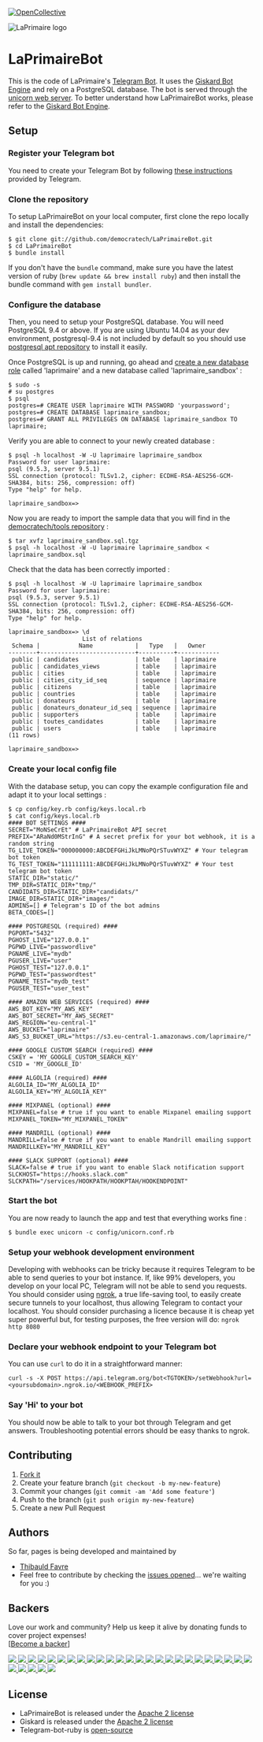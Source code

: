 [![OpenCollective](https://opencollective.com/laprimaire/badge/backers.svg)](https://opencollective.com/laprimaire#support)

![LaPrimaire logo](https://s3.eu-central-1.amazonaws.com/laprimaire/laprimaire-small-logo.png)
# LaPrimaireBot

This is the code of LaPrimaire's [Telegram Bot](https://web.laprimaire.org). It uses the [Giskard Bot Engine](https://github.com/telegraph-ai/giskard) and rely on a PostgreSQL database. The bot is served through the [unicorn web server](http://unicorn.bogomips.org/). To better understand how LaPrimaireBot works, please refer to the [Giskard Bot Engine](https://github.com/telegraph-ai/giskard).

## Setup

### Register your Telegram bot
You need to create your Telegram Bot by following [these instructions](https://core.telegram.org/bots#3-how-do-i-create-a-bot) provided by Telegram.

### Clone the repository
To setup LaPrimaireBot on your local computer, first clone the repo locally and install the dependencies:

```console
$ git clone git://github.com/democratech/LaPrimaireBot.git
$ cd LaPrimaireBot
$ bundle install
```
If you don't have the `bundle` command, make sure you have the latest version of ruby (`brew update && brew install ruby`) and then install the bundle command with `gem install bundler`.

### Configure the database
Then, you need to setup your PostgreSQL database. You will need PostgreSQL 9.4 or above. If you are using Ubuntu 14.04 as your dev environment, postgresql-9.4 is not included by default so you should use [postgresql apt repository](https://www.postgresql.org/download/linux/ubuntu/) to install it easily.

Once PostgreSQL is up and running, go ahead and [create a new database role](https://www.postgresql.org/docs/9.1/static/sql-createrole.html) called 'laprimaire' and a new database called 'laprimaire_sandbox' :
```console
$ sudo -s
# su postgres
$ psql
postgres=# CREATE USER laprimaire WITH PASSWORD 'yourpassword';
postgres=# CREATE DATABASE laprimaire_sandbox;
postgres=# GRANT ALL PRIVILEGES ON DATABASE laprimaire_sandbox TO laprimaire;
```

Verify you are able to connect to your newly created database :
```console
$ psql -h localhost -W -U laprimaire laprimaire_sandbox
Password for user laprimaire: 
psql (9.5.3, server 9.5.1)
SSL connection (protocol: TLSv1.2, cipher: ECDHE-RSA-AES256-GCM-SHA384, bits: 256, compression: off)
Type "help" for help.

laprimaire_sandbox=>
```

Now you are ready to import the sample data that you will find in the [democratech/tools repository](https://github.com/democratech/tools/tree/master/sample_data) :
```console
$ tar xvfz laprimaire_sandbox.sql.tgz
$ psql -h localhost -W -U laprimaire laprimaire_sandbox < laprimaire_sandbox.sql
```

Check that the data has been correctly imported :
```console
$ psql -h localhost -W -U laprimaire laprimaire_sandbox
Password for user laprimaire: 
psql (9.5.3, server 9.5.1)
SSL connection (protocol: TLSv1.2, cipher: ECDHE-RSA-AES256-GCM-SHA384, bits: 256, compression: off)
Type "help" for help.

laprimaire_sandbox=> \d
                     List of relations
 Schema |           Name            |   Type   |   Owner    
--------+---------------------------+----------+------------
 public | candidates                | table    | laprimaire
 public | candidates_views          | table    | laprimaire
 public | cities                    | table    | laprimaire
 public | cities_city_id_seq        | sequence | laprimaire
 public | citizens                  | table    | laprimaire
 public | countries                 | table    | laprimaire
 public | donateurs                 | table    | laprimaire
 public | donateurs_donateur_id_seq | sequence | laprimaire
 public | supporters                | table    | laprimaire
 public | toutes_candidates         | table    | laprimaire
 public | users                     | table    | laprimaire
(11 rows)

laprimaire_sandbox=>
```

### Create your local config file
With the database setup, you can copy the example configuration file and adapt it to your local settings :
```console
$ cp config/key.rb config/keys.local.rb
$ cat config/keys.local.rb
#### BOT SETTINGS ####
SECRET="MoNSeCrEt" # LaPrimaireBot API secret
PREFIX="ARaNd0MStrInG" # A secret prefix for your bot webhook, it is a random string
TG_LIVE_TOKEN="000000000:ABCDEFGHiJkLMNoPQrSTuvWYXZ" # Your telegram bot token
TG_TEST_TOKEN="111111111:ABCDEFGHiJkLMNoPQrSTuvWYXZ" # Your test telegram bot token
STATIC_DIR="static/"
TMP_DIR=STATIC_DIR+"tmp/"
CANDIDATS_DIR=STATIC_DIR+"candidats/"
IMAGE_DIR=STATIC_DIR+"images/"
ADMINS=[] # Telegram's ID of the bot admins
BETA_CODES=[]

#### POSTGRESQL (required) ####
PGPORT="5432"
PGHOST_LIVE="127.0.0.1"
PGPWD_LIVE="passwordlive"
PGNAME_LIVE="mydb"
PGUSER_LIVE="user"
PGHOST_TEST="127.0.0.1"
PGPWD_TEST="passwordtest"
PGNAME_TEST="mydb_test"
PGUSER_TEST="user_test"

#### AMAZON WEB SERVICES (required) ####
AWS_BOT_KEY="MY_AWS_KEY"
AWS_BOT_SECRET="MY_AWS_SECRET"
AWS_REGION="eu-central-1"
AWS_BUCKET="laprimaire"
AWS_S3_BUCKET_URL="https://s3.eu-central-1.amazonaws.com/laprimaire/"

#### GOOGLE CUSTOM SEARCH (required) ####
CSKEY = 'MY_GOOGLE_CUSTOM_SEARCH_KEY'
CSID = 'MY_GOOGLE_ID'

#### ALGOLIA (required) ####
ALGOLIA_ID="MY_ALGOLIA_ID"
ALGOLIA_KEY="MY_ALGOLIA_KEY"

#### MIXPANEL (optional) ####
MIXPANEL=false # true if you want to enable Mixpanel emailing support
MIXPANEL_TOKEN="MY_MIXPANEL_TOKEN"

#### MANDRILL (optional) ####
MANDRILL=false # true if you want to enable Mandrill emailing support
MANDRILLKEY="MY_MANDRILL_KEY"

#### SLACK SUPPORT (optional) ####
SLACK=false # true if you want to enable Slack notification support
SLCKHOST="https://hooks.slack.com"
SLCKPATH="/services/HOOKPATH/HOOKPTAH/HOOKENDPOINT"
```

### Start the bot
You are now ready to launch the app and test that everything works fine :
```console
$ bundle exec unicorn -c config/unicorn.conf.rb
```

### Setup your webhook development environment
Developing with webhooks can be tricky because it requires Telegram to be able to send queries to your bot instance. If, like 99% developers, you develop on your local PC, Telegram will not be able to send you requests. You should consider using [ngrok](https://ngrok.com/), a true life-saving tool, to easily create secure tunnels to your localhost, thus allowing Telegram to contact your localhost. You should consider purchasing a licence because it is cheap yet super powerful but, for testing purposes, the free version will do: ```ngrok http 8080```

### Declare your webhook endpoint to your Telegram bot
You can use ```curl``` to do it in a straightforward manner:
```
curl -s -X POST https://api.telegram.org/bot<TGTOKEN>/setWebhook?url=<yoursubdomain>.ngrok.io/<WEBHOOK_PREFIX>
```

### Say 'Hi' to your bot
You should now be able to talk to your bot through Telegram and get answers. Troubleshooting potential errors should be easy thanks to ngrok.

## Contributing

1. [Fork it](http://github.com/democratech/pages/fork)
2. Create your feature branch (`git checkout -b my-new-feature`)
3. Commit your changes (`git commit -am 'Add some feature'`)
4. Push to the branch (`git push origin my-new-feature`)
5. Create a new Pull Request

## Authors

So far, pages is being developed and maintained by
* [Thibauld Favre](https://twitter.com/thibauld)
* Feel free to contribute by checking the [issues opened](https://github.com/democratech/pages/issues)... we're waiting for you :)

## Backers

Love our work and community? Help us keep it alive by donating funds to cover project expenses!<br />
[[Become a backer](https://opencollective.com/laprimaire)]

  <a href="https://opencollective.com/laprimaire/backers/0/website" target="_blank">
    <img src="https://opencollective.com/laprimaire/backers/0/avatar">
  </a>
  <a href="https://opencollective.com/laprimaire/backers/1/website" target="_blank">
    <img src="https://opencollective.com/laprimaire/backers/1/avatar">
  </a>
  <a href="https://opencollective.com/laprimaire/backers/2/website" target="_blank">
    <img src="https://opencollective.com/laprimaire/backers/2/avatar">
  </a>
  <a href="https://opencollective.com/laprimaire/backers/3/website" target="_blank">
    <img src="https://opencollective.com/laprimaire/backers/3/avatar">
  </a>
  <a href="https://opencollective.com/laprimaire/backers/4/website" target="_blank">
    <img src="https://opencollective.com/laprimaire/backers/4/avatar">
  </a>
  <a href="https://opencollective.com/laprimaire/backers/5/website" target="_blank">
    <img src="https://opencollective.com/laprimaire/backers/5/avatar">
  </a>
  <a href="https://opencollective.com/laprimaire/backers/6/website" target="_blank">
    <img src="https://opencollective.com/laprimaire/backers/6/avatar">
  </a>
  <a href="https://opencollective.com/laprimaire/backers/7/website" target="_blank">
    <img src="https://opencollective.com/laprimaire/backers/7/avatar">
  </a>
  <a href="https://opencollective.com/laprimaire/backers/8/website" target="_blank">
    <img src="https://opencollective.com/laprimaire/backers/8/avatar">
  </a>
  <a href="https://opencollective.com/laprimaire/backers/9/website" target="_blank">
    <img src="https://opencollective.com/laprimaire/backers/9/avatar">
  </a>
  <a href="https://opencollective.com/laprimaire/backers/10/website" target="_blank">
    <img src="https://opencollective.com/laprimaire/backers/10/avatar">
  </a>
  <a href="https://opencollective.com/laprimaire/backers/11/website" target="_blank">
    <img src="https://opencollective.com/laprimaire/backers/11/avatar">
  </a>
  <a href="https://opencollective.com/laprimaire/backers/12/website" target="_blank">
    <img src="https://opencollective.com/laprimaire/backers/12/avatar">
  </a>
  <a href="https://opencollective.com/laprimaire/backers/13/website" target="_blank">
    <img src="https://opencollective.com/laprimaire/backers/13/avatar">
  </a>
  <a href="https://opencollective.com/laprimaire/backers/14/website" target="_blank">
    <img src="https://opencollective.com/laprimaire/backers/14/avatar">
  </a>
  <a href="https://opencollective.com/laprimaire/backers/15/website" target="_blank">
    <img src="https://opencollective.com/laprimaire/backers/15/avatar">
  </a>
  <a href="https://opencollective.com/laprimaire/backers/16/website" target="_blank">
    <img src="https://opencollective.com/laprimaire/backers/16/avatar">
  </a>
  <a href="https://opencollective.com/laprimaire/backers/17/website" target="_blank">
    <img src="https://opencollective.com/laprimaire/backers/17/avatar">
  </a>
  <a href="https://opencollective.com/laprimaire/backers/18/website" target="_blank">
    <img src="https://opencollective.com/laprimaire/backers/18/avatar">
  </a>
  <a href="https://opencollective.com/laprimaire/backers/19/website" target="_blank">
    <img src="https://opencollective.com/laprimaire/backers/19/avatar">
  </a>
  <a href="https://opencollective.com/laprimaire/backers/20/website" target="_blank">
    <img src="https://opencollective.com/laprimaire/backers/20/avatar">
  </a>
  <a href="https://opencollective.com/laprimaire/backers/21/website" target="_blank">
    <img src="https://opencollective.com/laprimaire/backers/21/avatar">
  </a>
  <a href="https://opencollective.com/laprimaire/backers/22/website" target="_blank">
    <img src="https://opencollective.com/laprimaire/backers/22/avatar">
  </a>
  <a href="https://opencollective.com/laprimaire/backers/23/website" target="_blank">
    <img src="https://opencollective.com/laprimaire/backers/23/avatar">
  </a>
  <a href="https://opencollective.com/laprimaire/backers/24/website" target="_blank">
    <img src="https://opencollective.com/laprimaire/backers/24/avatar">
  </a>
  <a href="https://opencollective.com/laprimaire/backers/25/website" target="_blank">
    <img src="https://opencollective.com/laprimaire/backers/25/avatar">
  </a>
  <a href="https://opencollective.com/laprimaire/backers/26/website" target="_blank">
    <img src="https://opencollective.com/laprimaire/backers/26/avatar">
  </a>
  <a href="https://opencollective.com/laprimaire/backers/27/website" target="_blank">
    <img src="https://opencollective.com/laprimaire/backers/27/avatar">
  </a>
  <a href="https://opencollective.com/laprimaire/backers/28/website" target="_blank">
    <img src="https://opencollective.com/laprimaire/backers/28/avatar">
  </a>
  <a href="https://opencollective.com/laprimaire/backers/29/website" target="_blank">
    <img src="https://opencollective.com/laprimaire/backers/29/avatar">
  </a>


## License

* LaPrimaireBot is released under the [Apache 2 license](https://github.com/democratech/LaPrimaireBot/blob/master/LICENSE)
* Giskard is released under the [Apache 2 license](https://github.com/telegraph-ai/giskard/blob/master/LICENSE)
* Telegram-bot-ruby is [open-source](https://github.com/atipugin/telegram-bot-ruby)
